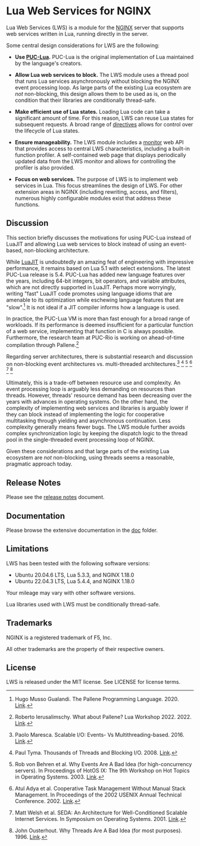 # Lua Web Services for NGINX

Lua Web Services (LWS) is a module for the [NGINX](https://nginx.org/) server that supports web
services written in Lua, running directly in the server.

Some central design considerations for LWS are the following:

- **Use [PUC-Lua](https://www.lua.org/).** PUC-Lua is the original implementation of Lua
maintained by the language's creators.

- **Allow Lua web services to block.** The LWS  module uses a thread pool that runs Lua services
asynchronously without blocking the NGINX event processing loop. As large parts of the existing
Lua ecosystem are *not* non-blocking, this design allows them to be used as is, on the condition
that their libraries are conditionally thread-safe.

- **Make efficient use of Lua states.** Loading Lua code can take a significant amount of time.
For this reason, LWS can reuse Lua states for subsequent requests. A broad range of
[directives](doc/Directives.md) allows for control over the lifecycle of Lua states.

- **Ensure manageability.** The LWS module includes a [monitor](doc/Monitor.md) web API that
provides access to central LWS characteristics, including a built-in function profiler. A
self-contained web page that displays periodically updated data from the LWS monitor and allows
for controlling the profiler is also provided.

- **Focus on web services.** The purpose of LWS is to implement web services in Lua. This focus
streamlines the design of LWS. For other extension areas in NGINX (including rewriting, access,
and filters), numerous highly configurable modules exist that address these functions.


## Discussion

This section briefly discusses the motivations for using PUC-Lua instead of LuaJIT and allowing
Lua web services to block instead of using an event-based, non-blocking architecture.

While [LuaJIT](https://luajit.org/) is undoubtedly an amazing feat of engineering with impressive
performance, it remains based on Lua 5.1 with select extensions. The latest PUC-Lua release is
5.4. PUC-Lua has added new language features over the years, including 64-bit integers, bit
operators, and variable attributes, which are not directly supported in LuaJIT. Perhaps more
worryingly, writing "fast" LuaJIT code promotes using language idioms that are amenable to its
optimization while eschewing language features that are "slow".[^1] It is not ideal if a JIT
compiler informs how a language is used.

In practice, the PUC-Lua VM is more than fast enough for a broad range of workloads. If its
performance is deemed insufficient for a particular function of a web service, implementing that
function in C is always possible. Furthermore, the research team at PUC-Rio is working on
ahead-of-time compilation through Pallene.[^2]

Regarding server architectures, there is substantial research and discussion on
non-blocking event architectures vs. multi-threaded architectures.[^3] [^4] [^5] [^6] [^7] [^8]

Ultimately, this is a trade-off between resource use and complexity. An event processing loop is
arguably less demanding on resources than threads. However, threads' resource demand has been
decreasing over the years with advances in operating systems. On the other hand, the complexity
of implementing web services and libraries is arguably lower if they can block instead of
implementing the logic for cooperative multitasking through yielding and asynchronous
continuation. Less complexity generally means fewer bugs. The LWS module further avoids complex
synchronization logic by keeping the dispatch logic to the thread pool in the single-threaded
event processing loop of NGINX.

Given these considerations and that large parts of the existing Lua ecosystem are *not*
non-blocking, using threads seems a reasonable, pragmatic approach today.


## Release Notes

Please see the [release notes](NEWS.md) document.


## Documentation

Please browse the extensive documentation in the [doc](doc) folder.


## Limitations

LWS has been tested with the following software versions:

* Ubuntu 20.04.6 LTS, Lua 5.3.3, and NGINX 1.18.0
* Ubuntu 22.04.3 LTS, Lua 5.4.4, and NGINX 1.18.0

Your mileage may vary with other software versions.

Lua libraries used with LWS must be conditionally thread-safe.


## Trademarks

NGINX is a registered trademark of F5, Inc.

All other trademarks are the property of their respective owners.


## License

LWS is released under the MIT license. See LICENSE for license terms.


[^1]: Hugo Musso Gualandi. The Pallene Programming Language. 2020.
[Link](http://www.lua.inf.puc-rio.br/publications/2020-HugoGualandi-phd-thesis.pdf).

[^2]: Roberto Ierusalimschy. What about Pallene? Lua Workshop 2022. 2022.
[Link](https://www.lua.org/wshop22/Ierusalimschy.pdf).

[^3]: Paolo Maresca. Scalable I/O: Events- Vs Multithreading-based. 2016.
[Link](https://thetechsolo.wordpress.com/2016/02/29/scalable-io-events-vs-multithreading-based/).

[^4]: Paul Tyma. Thousands of Threads and Blocking I/O. 2008.
[Link](https://silo.tips/download/thousands-of-threads-and-blocking-i-o).

[^5]: Rob von Behren et al. Why Events Are A Bad Idea (for high-concurrency servers). In
Proceedings of HotOS IX: The 9th Workshop on Hot Topics in Operating Systems. 2003.
[Link](https://www.usenix.org/legacy/events/hotos03/tech/full_papers/vonbehren/vonbehren.pdf).

[^6]: Atul Adya et al. Cooperative Task Management Without Manual Stack Management. In
Proceedings of the 2002 USENIX Annual Technical Conference. 2002.
[Link](https://www.usenix.org/legacy/publications/library/proceedings/usenix02/full_papers/adyahowell/adyahowell.pdf).

[^7]: Matt Welsh et al. SEDA: An Architecture for Well-Conditioned Scalable Internet Services.
In Symposium on Operating Systems. 2001.
[Link](http://www.sosp.org/2001/papers/welsh.pdf).

[^8]: John Ousterhout. Why Threads Are A Bad Idea (for most purposes). 1996.
[Link](https://web.stanford.edu/~ouster/cgi-bin/papers/threads.pdf).
